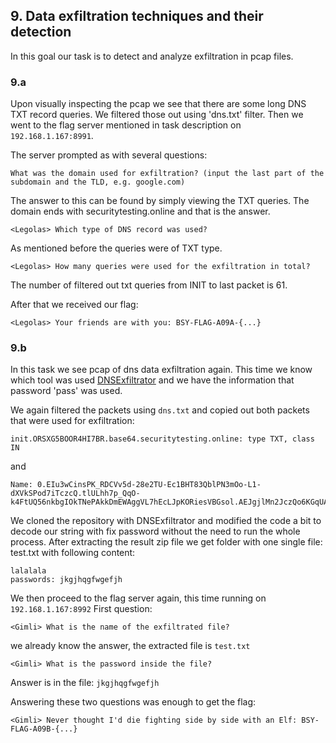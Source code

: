 ## 9. Data exfiltration techniques and their detection

In this goal our task is to detect and analyze exfiltration in pcap files.

### 9.a

Upon visually inspecting the pcap we see that there are some long DNS TXT record queries.
We filtered those out using 'dns.txt' filter. Then we went to the flag server mentioned
in task description on `192.168.1.167:8991`.

The server prompted as with several questions:

```
What was the domain used for exfiltration? (input the last part of the subdomain and the TLD, e.g. google.com)
```

The answer to this can be found by simply viewing the TXT queries. The domain ends
with securitytesting.online and that is the answer.

```
<Legolas> Which type of DNS record was used?
```

As mentioned before the queries were of TXT type.

```
<Legolas> How many queries were used for the exfiltration in total?
```

The number of filtered out txt queries from INIT to last packet is 61.

After that we received our flag:

```
<Legolas> Your friends are with you: BSY-FLAG-A09A-{...}
```

### 9.b

In this task we see pcap of dns data exfiltration again. This time we know which tool
was used [DNSExfiltrator](https://github.com/Arno0x/DNSExfiltrator) and we have the
information that password 'pass' was used.

We again filtered the packets using `dns.txt` and copied out both packets that were
used for exfiltration:

```
init.ORSXG5BOOR4HI7BR.base64.securitytesting.online: type TXT, class IN
```

and

```
Name: 0.EIu3wCinsPK_RDCVv5d-28e2TU-Ec1BHT83QblPN3mOo-L1-dXVkSPod7iTczcQ.tlULhh7p_QqO-k4FtUQ56nkbgIOkTNePAkkDmEWAggVL7hEcLJpKORiesVBGsol.AEJgjlMn2JczQo6KGqUAJ4GtnaXI3YZW7uEel8fq0kjjJvQfVhtbHHKyx9bEhJO.zxhc39atS4.securitytesting.online
```

We cloned the repository with DNSExfiltrator and modified the code a bit to decode our string with fix password
without the need to run the whole process. After extracting the result zip file
we get folder with one single file: test.txt with following content:

```
lalalala
passwords: jkgjhqgfwgefjh
```

We then proceed to the flag server again, this time running on `192.168.1.167:8992`
First question:

```
<Gimli> What is the name of the exfiltrated file?
```

we already know the answer, the extracted file is `test.txt`

```
<Gimli> What is the password inside the file?
```

Answer is in the file: `jkgjhqgfwgefjh`

Answering these two questions was enough to get the flag:

```
<Gimli> Never thought I'd die fighting side by side with an Elf: BSY-FLAG-A09B-{...}
```


